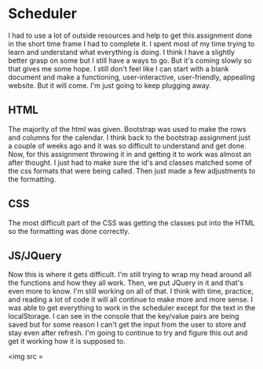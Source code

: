 # Scheduler
I had to use a lot of outside resources and help to get this assignment done in the short time frame I had to complete it.  I spent most of my time trying to learn and understand what everything is doing.  I think I have a slightly better grasp on some but I still have a ways to go.  But it's coming slowly so that gives me some hope.  I still don't feel like I can start with a blank document and make a functioning, user-interactive, user-friendly, appealing website.  But it will come.  I'm just going to keep plugging away. 

## HTML
The majority of the html was given.  Bootstrap was used to make the rows and columns for the calendar.  I think back to the bootstrap assignment just a couple of weeks ago and it was so difficult to understand and get done.  Now, for this assignment throwing it in and getting it to work was almost an after thought.  I just had to make sure the id's and classes matched some of the css formats that were being called.  Then just made a few adjustments to the formatting. 

## CSS
The most difficult part of the CSS was getting the classes put into the HTML so the formatting was done correctly. 

## JS/JQuery 
Now this is where it gets difficult.  I'm still trying to wrap my head around all the functions and how they all work.  Then, we put JQuery in it and that's even more to know.  I'm still working on all of that.  I think with time, practice, and reading a lot of code it will all continue to make more and more sense.  I was able to get everything to work in the scheduler except for the text in the localStorage.  I can see in the console that the key/value pairs are being saved but for some reason I can't get the input from the user to store and stay even after refresh.  I'm going to continue to try and figure this out and get it working how it is supposed to. 

<img src = 
